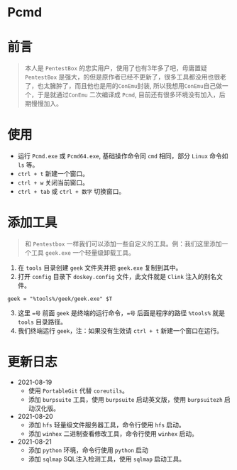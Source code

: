 # Pcmd
#  前言
 >本人是 `PentestBox` 的忠实用户，使用了也有3年多了吧，毋庸置疑 `PentestBox` 是强大，的但是原作者已经不更新了，很多工具都没用也很老了，也太臃肿了，而且他也是用的`ConEmu`封装, 所以我想用`ConEmu`自己做一个，于是就通过`ConEmu` 二次编译成 `Pcmd`, 目前还有很多环境没有加入，后期慢慢加入。

#  使用
- 运行 `Pcmd.exe` 或 `Pcmd64.exe`, 基础操作命令同 `cmd` 相同，部分 `Linux` 命令如 `ls` 等。
- `ctrl + t` 新建一个窗口。
- `ctrl + w` 关闭当前窗口。
- `ctrl + tab` 或 `ctrl + 数字` 切换窗口。

#  添加工具
> 和 `Pentestbox` 一样我们可以添加一些自定义的工具。例：我们这里添加一个工具 `geek.exe` 一个轻量级卸载工具。
1. 在 `tools` 目录创建 `geek` 文件夹并把 `geek.exe` 复制到其中。
2. 打开 `config` 目录下 `doskey.config` 文件，此文件就是 `Clink` 注入的别名文件。
```config
geek = "%tools%/geek/geek.exe" $T
```
3. 这里 `=号` 前面 `geek` 是终端的运行命令，`=号` 后面是程序的路径 `%tools%` 就是 `tools` 目录路径。
4. 我们终端运行 `geek`，注：如果没有生效请 `ctrl + t` 新建一个窗口在运行。

# 更新日志
- 2021-08-19
  -  使用 `PortableGit` 代替 `coreutils`。
  -  添加 `burpsuite` 工具，使用 `burpsuite` 启动英文版，使用 `burpsuitezh` 启动汉化版。
- 2021-08-20
  - 添加 `hfs` 轻量级文件服务器工具，命令行使用  `hfs` 启动。
  - 添加 `winhex` 二进制查看修改工具，命令行使用 `winhex` 启动。
- 2021-08-21
  - 添加 `python` 环境，命令行使用 `python` 启动
  - 添加 `sqlmap` SQL注入检测工具，使用 `sqlmap` 启动工具。